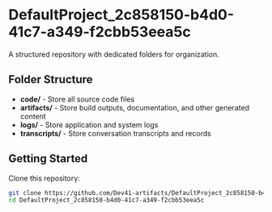 # DefaultProject_2c858150-b4d0-41c7-a349-f2cbb53eea5c
A structured repository with dedicated folders for organization.

## Folder Structure

- **code/** - Store all source code files
- **artifacts/** - Store build outputs, documentation, and other generated content
- **logs/** - Store application and system logs
- **transcripts/** - Store conversation transcripts and records

## Getting Started

Clone this repository:
```bash
git clone https://github.com/Dev41-artifacts/DefaultProject_2c858150-b4d0-41c7-a349-f2cbb53eea5c
cd DefaultProject_2c858150-b4d0-41c7-a349-f2cbb53eea5c
```
